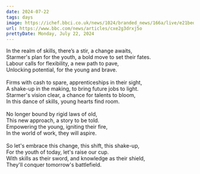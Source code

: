 ```yaml
---
date: 2024-07-22
tags: days
image: https://ichef.bbci.co.uk/news/1024/branded_news/166a/live/e21bede0-477d-11ef-b74b-5f98efd74680.png
url: https://www.bbc.com/news/articles/cxe2g3drxj5o
prettyDate: Monday, July 22, 2024
---
```

In the realm of skills, there’s a stir, a change awaits,<br>Starmer's plan for the youth, a bold move to set their fates.<br>Labour calls for flexibility, a new path to pave,<br>Unlocking potential, for the young and brave.<br><br>Firms with cash to spare, apprenticeships in their sight,<br>A shake-up in the making, to bring future jobs to light.<br>Starmer's vision clear, a chance for talents to bloom,<br>In this dance of skills, young hearts find room.<br><br>No longer bound by rigid laws of old,<br>This new approach, a story to be told.<br>Empowering the young, igniting their fire,<br>In the world of work, they will aspire.<br><br>So let's embrace this change, this shift, this shake-up,<br>For the youth of today, let's raise our cup.<br>With skills as their sword, and knowledge as their shield,<br>They'll conquer tomorrow's battlefield.